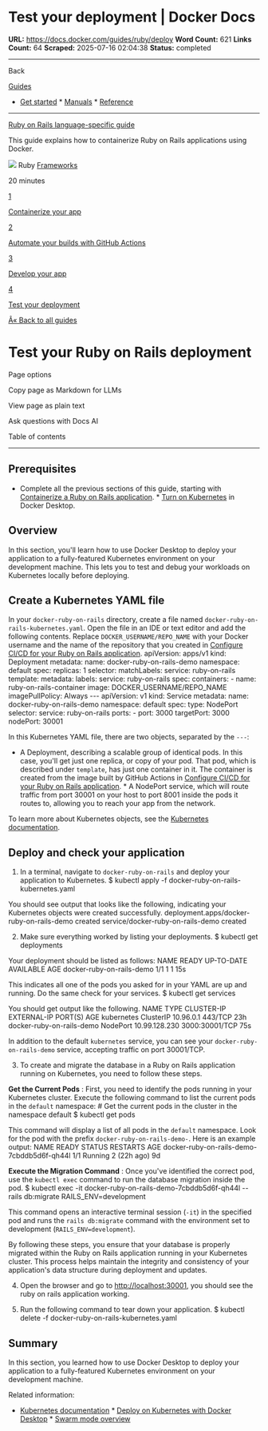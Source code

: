 # Test your deployment | Docker Docs

**URL:** https://docs.docker.com/guides/ruby/deploy
**Word Count:** 621
**Links Count:** 64
**Scraped:** 2025-07-16 02:04:38
**Status:** completed

---

Back

[Guides](https://docs.docker.com/guides/)

  * [Get started](https://docs.docker.com/get-started/)   * [Manuals](https://docs.docker.com/manuals/)   * [Reference](https://docs.docker.com/reference/)

* * *

[Ruby on Rails language-specific guide](https://docs.docker.com/guides/ruby/)

This guide explains how to containerize Ruby on Rails applications using Docker.

![](https://cdn.jsdelivr.net/gh/devicons/devicon@latest/icons/ruby/ruby-original.svg) Ruby [ Frameworks](https://docs.docker.com/tags/frameworks/)

20 minutes

[1](https://docs.docker.com/guides/ruby/containerize/)

[Containerize your app](https://docs.docker.com/guides/ruby/containerize/)

[2](https://docs.docker.com/guides/ruby/configure-github-actions/)

[Automate your builds with GitHub Actions](https://docs.docker.com/guides/ruby/configure-github-actions/)

[3](https://docs.docker.com/guides/ruby/develop/)

[Develop your app](https://docs.docker.com/guides/ruby/develop/)

[4](https://docs.docker.com/guides/ruby/deploy/)

[Test your deployment](https://docs.docker.com/guides/ruby/deploy/)

[Â« Back to all guides](https://docs.docker.com/guides/)

# Test your Ruby on Rails deployment

Page options

Copy page as Markdown for LLMs

View page as plain text

Ask questions with Docs AI

Table of contents

* * *

## Prerequisites

  * Complete all the previous sections of this guide, starting with [Containerize a Ruby on Rails application](https://docs.docker.com/guides/ruby/containerize/).   * [Turn on Kubernetes](https://docs.docker.com/desktop/features/kubernetes/#install-and-turn-on-kubernetes) in Docker Desktop.

## Overview

In this section, you'll learn how to use Docker Desktop to deploy your application to a fully-featured Kubernetes environment on your development machine. This lets you to test and debug your workloads on Kubernetes locally before deploying.

## Create a Kubernetes YAML file

In your `docker-ruby-on-rails` directory, create a file named `docker-ruby-on-rails-kubernetes.yaml`. Open the file in an IDE or text editor and add the following contents. Replace `DOCKER_USERNAME/REPO_NAME` with your Docker username and the name of the repository that you created in [Configure CI/CD for your Ruby on Rails application](https://docs.docker.com/guides/ruby/configure-github-actions/).               apiVersion: apps/v1     kind: Deployment     metadata:       name: docker-ruby-on-rails-demo       namespace: default     spec:       replicas: 1       selector:         matchLabels:           service: ruby-on-rails       template:         metadata:           labels:             service: ruby-on-rails         spec:           containers:             - name: ruby-on-rails-container               image: DOCKER_USERNAME/REPO_NAME               imagePullPolicy: Always     ---     apiVersion: v1     kind: Service     metadata:       name: docker-ruby-on-rails-demo       namespace: default     spec:       type: NodePort       selector:         service: ruby-on-rails       ports:         - port: 3000           targetPort: 3000           nodePort: 30001

In this Kubernetes YAML file, there are two objects, separated by the `---`:

  * A Deployment, describing a scalable group of identical pods. In this case, you'll get just one replica, or copy of your pod. That pod, which is described under `template`, has just one container in it. The container is created from the image built by GitHub Actions in [Configure CI/CD for your Ruby on Rails application](https://docs.docker.com/guides/ruby/configure-github-actions/).   * A NodePort service, which will route traffic from port 30001 on your host to port 8001 inside the pods it routes to, allowing you to reach your app from the network.

To learn more about Kubernetes objects, see the [Kubernetes documentation](https://kubernetes.io/docs/home/).

## Deploy and check your application

  1. In a terminal, navigate to `docker-ruby-on-rails` and deploy your application to Kubernetes.                    $ kubectl apply -f docker-ruby-on-rails-kubernetes.yaml          

You should see output that looks like the following, indicating your Kubernetes objects were created successfully.                    deployment.apps/docker-ruby-on-rails-demo created          service/docker-ruby-on-rails-demo created

  2. Make sure everything worked by listing your deployments.                    $ kubectl get deployments          

Your deployment should be listed as follows:                    NAME                       READY   UP-TO-DATE   AVAILABLE   AGE          docker-ruby-on-rails-demo  1/1     1            1           15s

This indicates all one of the pods you asked for in your YAML are up and running. Do the same check for your services.                    $ kubectl get services          

You should get output like the following.                    NAME                        TYPE        CLUSTER-IP      EXTERNAL-IP   PORT(S)          AGE          kubernetes                  ClusterIP   10.96.0.1       <none>        443/TCP          23h          docker-ruby-on-rails-demo   NodePort    10.99.128.230   <none>        3000:30001/TCP   75s

In addition to the default `kubernetes` service, you can see your `docker-ruby-on-rails-demo` service, accepting traffic on port 30001/TCP.

  3. To create and migrate the database in a Ruby on Rails application running on Kubernetes, you need to follow these steps.

**Get the Current Pods** : First, you need to identify the pods running in your Kubernetes cluster. Execute the following command to list the current pods in the `default` namespace:                    # Get the current pods in the cluster in the namespace default          $ kubectl get pods

This command will display a list of all pods in the `default` namespace. Look for the pod with the prefix `docker-ruby-on-rails-demo-`. Here is an example output:                    NAME                                         READY   STATUS    RESTARTS      AGE          docker-ruby-on-rails-demo-7cbddb5d6f-qh44l   1/1     Running   2 (22h ago)   9d          

**Execute the Migration Command** : Once you've identified the correct pod, use the `kubectl exec` command to run the database migration inside the pod.                    $ kubectl exec -it docker-ruby-on-rails-demo-7cbddb5d6f-qh44l -- rails db:migrate RAILS_ENV=development

This command opens an interactive terminal session \(`-it`\) in the specified pod and runs the `rails db:migrate` command with the environment set to development \(`RAILS_ENV=development`\).

By following these steps, you ensure that your database is properly migrated within the Ruby on Rails application running in your Kubernetes cluster. This process helps maintain the integrity and consistency of your application's data structure during deployment and updates.

  4. Open the browser and go to <http://localhost:30001>, you should see the ruby on rails application working.

  5. Run the following command to tear down your application.                    $ kubectl delete -f docker-ruby-on-rails-kubernetes.yaml          

## Summary

In this section, you learned how to use Docker Desktop to deploy your application to a fully-featured Kubernetes environment on your development machine.

Related information:

  * [Kubernetes documentation](https://kubernetes.io/docs/home/)   * [Deploy on Kubernetes with Docker Desktop](https://docs.docker.com/desktop/features/kubernetes/)   * [Swarm mode overview](https://docs.docker.com/engine/swarm/)